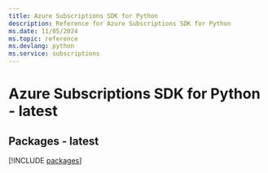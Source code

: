 ```yaml
---
title: Azure Subscriptions SDK for Python
description: Reference for Azure Subscriptions SDK for Python
ms.date: 11/05/2024
ms.topic: reference
ms.devlang: python
ms.service: subscriptions
---
```

# Azure Subscriptions SDK for Python - latest
## Packages - latest
[!INCLUDE [packages](subscriptions-index.md)]